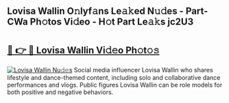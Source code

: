 ## Lovisa Wallin O𝚗lyf𝚊ns Le𝚊𝚔ed N𝚞𝚍es - Part-CWa Ph𝚘tos Vi𝚍eo - H𝚘t Part Le𝚊𝚔s jc2U3

# <h2><a href="http://hf8fvuz.feru.top/?c=Lovisa+Wallin">🔗 👉 🔴 Lovisa Wallin Vi𝚍𝚎o Ph𝚘t𝚘𝚜</a></h2>

[![Lovisa Wallin Nu𝚍𝚎s](https://i.imgur.com/0TWrTi3.gif)](http://hf8fvuz.feru.top/?c=Lovisa+Wallin)
Social media influencer Lovisa Wallin who shares lifestyle and dance-themed content, including solo and collaborative dance performances and vlogs. Public figures Lovisa Wallin can be role models for both positive and negative behaviors. 
